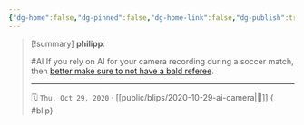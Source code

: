 ```yaml
---
{"dg-home":false,"dg-pinned":false,"dg-home-link":false,"dg-publish":true,"tags":["dgblip"],"created-date":"2020-10-29T00:00:00","disabled rules":["yaml-title","yaml-title-alias","file-name-heading"],"title":"philipp @ 2020-10-29","dg-permalink":"2020/10/29/ai-camera/","updated-date":"2025-04-30T22:27:37","dg-path":"blips/2020-10-29-ai-camera.md","permalink":"/2020/10/29/ai-camera/","dgPassFrontmatter":true}
---
```


> [!summary] **philipp**:
>
> #AI
> If you rely on AI for your camera recording during a soccer match, then [better make sure to not have a bald referee](https://www.iflscience.com/technology/ai-camera-ruins-soccar-game-for-fans-after-mistaking-referees-bald-head-for-ball/).
> - - -
>
> 🗓️ `Thu, Oct 29, 2020` · [[public/blips/2020-10-29-ai-camera\|🔗]]
{ #blip}

